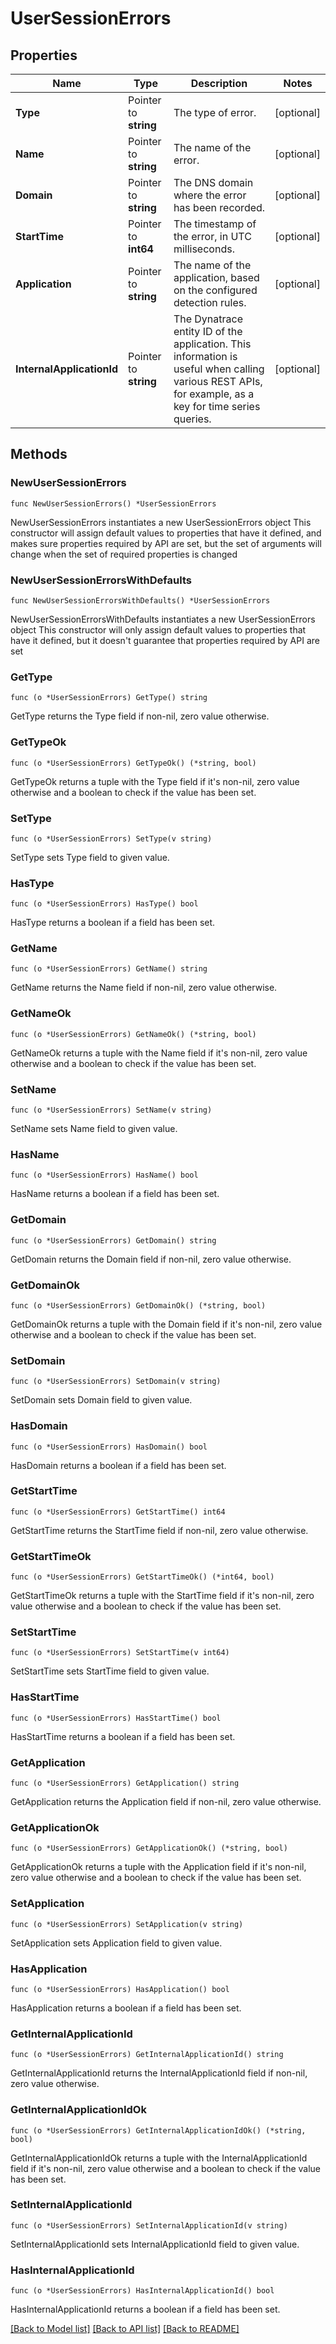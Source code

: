 # UserSessionErrors

## Properties

Name | Type | Description | Notes
------------ | ------------- | ------------- | -------------
**Type** | Pointer to **string** | The type of error. | [optional] 
**Name** | Pointer to **string** | The name of the error. | [optional] 
**Domain** | Pointer to **string** | The DNS domain where the error has been recorded. | [optional] 
**StartTime** | Pointer to **int64** | The timestamp of the error, in UTC milliseconds. | [optional] 
**Application** | Pointer to **string** | The name of the application, based on the configured detection rules. | [optional] 
**InternalApplicationId** | Pointer to **string** | The Dynatrace entity ID of the application.    This information is useful when calling various REST APIs, for example, as a key for time series queries. | [optional] 

## Methods

### NewUserSessionErrors

`func NewUserSessionErrors() *UserSessionErrors`

NewUserSessionErrors instantiates a new UserSessionErrors object
This constructor will assign default values to properties that have it defined,
and makes sure properties required by API are set, but the set of arguments
will change when the set of required properties is changed

### NewUserSessionErrorsWithDefaults

`func NewUserSessionErrorsWithDefaults() *UserSessionErrors`

NewUserSessionErrorsWithDefaults instantiates a new UserSessionErrors object
This constructor will only assign default values to properties that have it defined,
but it doesn't guarantee that properties required by API are set

### GetType

`func (o *UserSessionErrors) GetType() string`

GetType returns the Type field if non-nil, zero value otherwise.

### GetTypeOk

`func (o *UserSessionErrors) GetTypeOk() (*string, bool)`

GetTypeOk returns a tuple with the Type field if it's non-nil, zero value otherwise
and a boolean to check if the value has been set.

### SetType

`func (o *UserSessionErrors) SetType(v string)`

SetType sets Type field to given value.

### HasType

`func (o *UserSessionErrors) HasType() bool`

HasType returns a boolean if a field has been set.

### GetName

`func (o *UserSessionErrors) GetName() string`

GetName returns the Name field if non-nil, zero value otherwise.

### GetNameOk

`func (o *UserSessionErrors) GetNameOk() (*string, bool)`

GetNameOk returns a tuple with the Name field if it's non-nil, zero value otherwise
and a boolean to check if the value has been set.

### SetName

`func (o *UserSessionErrors) SetName(v string)`

SetName sets Name field to given value.

### HasName

`func (o *UserSessionErrors) HasName() bool`

HasName returns a boolean if a field has been set.

### GetDomain

`func (o *UserSessionErrors) GetDomain() string`

GetDomain returns the Domain field if non-nil, zero value otherwise.

### GetDomainOk

`func (o *UserSessionErrors) GetDomainOk() (*string, bool)`

GetDomainOk returns a tuple with the Domain field if it's non-nil, zero value otherwise
and a boolean to check if the value has been set.

### SetDomain

`func (o *UserSessionErrors) SetDomain(v string)`

SetDomain sets Domain field to given value.

### HasDomain

`func (o *UserSessionErrors) HasDomain() bool`

HasDomain returns a boolean if a field has been set.

### GetStartTime

`func (o *UserSessionErrors) GetStartTime() int64`

GetStartTime returns the StartTime field if non-nil, zero value otherwise.

### GetStartTimeOk

`func (o *UserSessionErrors) GetStartTimeOk() (*int64, bool)`

GetStartTimeOk returns a tuple with the StartTime field if it's non-nil, zero value otherwise
and a boolean to check if the value has been set.

### SetStartTime

`func (o *UserSessionErrors) SetStartTime(v int64)`

SetStartTime sets StartTime field to given value.

### HasStartTime

`func (o *UserSessionErrors) HasStartTime() bool`

HasStartTime returns a boolean if a field has been set.

### GetApplication

`func (o *UserSessionErrors) GetApplication() string`

GetApplication returns the Application field if non-nil, zero value otherwise.

### GetApplicationOk

`func (o *UserSessionErrors) GetApplicationOk() (*string, bool)`

GetApplicationOk returns a tuple with the Application field if it's non-nil, zero value otherwise
and a boolean to check if the value has been set.

### SetApplication

`func (o *UserSessionErrors) SetApplication(v string)`

SetApplication sets Application field to given value.

### HasApplication

`func (o *UserSessionErrors) HasApplication() bool`

HasApplication returns a boolean if a field has been set.

### GetInternalApplicationId

`func (o *UserSessionErrors) GetInternalApplicationId() string`

GetInternalApplicationId returns the InternalApplicationId field if non-nil, zero value otherwise.

### GetInternalApplicationIdOk

`func (o *UserSessionErrors) GetInternalApplicationIdOk() (*string, bool)`

GetInternalApplicationIdOk returns a tuple with the InternalApplicationId field if it's non-nil, zero value otherwise
and a boolean to check if the value has been set.

### SetInternalApplicationId

`func (o *UserSessionErrors) SetInternalApplicationId(v string)`

SetInternalApplicationId sets InternalApplicationId field to given value.

### HasInternalApplicationId

`func (o *UserSessionErrors) HasInternalApplicationId() bool`

HasInternalApplicationId returns a boolean if a field has been set.


[[Back to Model list]](../README.md#documentation-for-models) [[Back to API list]](../README.md#documentation-for-api-endpoints) [[Back to README]](../README.md)


